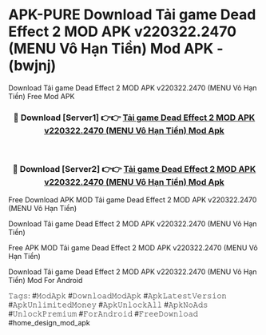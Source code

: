 # APK-PURE Download Tải game Dead Effect 2 MOD APK v220322.2470 (MENU Vô Hạn Tiền) Mod APK - (bwjnj)
Download Tải game Dead Effect 2 MOD APK v220322.2470 (MENU Vô Hạn Tiền) Free Mod APK

<div align="center">
<h3>🔴 Download [Server1] 👉👉 <a href="https://apk-comot.site?title=Tải_game_Dead_Effect_2_MOD_APK_v220322.2470_(MENU_Vô_Hạn_Tiền)">Tải game Dead Effect 2 MOD APK v220322.2470 (MENU Vô Hạn Tiền) Mod Apk</a></h3><br>

<h3>🔴 Download [Server2] 👉👉 <a href="https://apk-comot.site?title=Tải_game_Dead_Effect_2_MOD_APK_v220322.2470_(MENU_Vô_Hạn_Tiền)">Tải game Dead Effect 2 MOD APK v220322.2470 (MENU Vô Hạn Tiền) Mod Apk</a></h3>
</div>


Free Download APK MOD Tải game Dead Effect 2 MOD APK v220322.2470 (MENU Vô Hạn Tiền)

Download Tải game Dead Effect 2 MOD APK v220322.2470 (MENU Vô Hạn Tiền) 

Free APK MOD Tải game Dead Effect 2 MOD APK v220322.2470 (MENU Vô Hạn Tiền) 

Download Tải game Dead Effect 2 MOD APK v220322.2470 (MENU Vô Hạn Tiền) Mod For Android

𝚃𝚊𝚐𝚜: #𝙼𝚘𝚍𝙰𝚙𝚔 #𝙳𝚘𝚠𝚗𝚕𝚘𝚊𝚍𝙼𝚘𝚍𝙰𝚙𝚔 #𝙰𝚙𝚔𝙻𝚊𝚝𝚎𝚜𝚝𝚅𝚎𝚛𝚜𝚒𝚘𝚗 #𝙰𝚙𝚔𝚄𝚗𝚕𝚒𝚖𝚒𝚝𝚎𝚍𝙼𝚘𝚗𝚎𝚢 #𝙰𝚙𝚔𝚄𝚗𝚕𝚘𝚌𝚔𝙰𝚕𝚕 #𝙰𝚙𝚔𝙽𝚘𝙰𝚍𝚜 #𝚄𝚗𝚕𝚘𝚌𝚔𝙿𝚛𝚎𝚖𝚒𝚞𝚖 #𝙵𝚘𝚛𝙰𝚗𝚍𝚛𝚘𝚒𝚍 #𝙵𝚛𝚎𝚎𝙳𝚘𝚠𝚗𝚕𝚘𝚊𝚍 #home_design_mod_apk